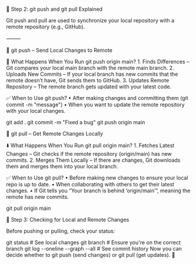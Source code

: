 📌 Step 2: git push and git pull Explained

Git push and pull are used to synchronize your local repository with a remote repository (e.g., GitHub).

⸻

🔹 git push – Send Local Changes to Remote

🚀 What Happens When You Run git push origin main?
	1.	Finds Differences – Git compares your local main branch with the remote main branch.
	2.	Uploads New Commits – If your local branch has new commits that the remote doesn’t have, Git sends them to GitHub.
	3.	Updates Remote Repository – The remote branch gets updated with your latest code.

✅ When to Use git push?
	•	After making changes and committing them (git commit -m "message")
	•	When you want to update the remote repository with your local changes.


 git add .
git commit -m "Fixed a bug"
git push origin main

🔹 git pull – Get Remote Changes Locally

⬇️ What Happens When You Run git pull origin main?
	1.	Fetches Latest Changes – Git checks if the remote repository (origin/main) has new commits.
	2.	Merges Them Locally – If there are changes, Git downloads them and merges them into your local branch.

✅ When to Use git pull?
	•	Before making new changes to ensure your local repo is up to date.
	•	When collaborating with others to get their latest changes.
	•	If Git tells you “Your branch is behind ‘origin/main’”, meaning the remote has new commits.

git pull origin main

📌 Step 3: Checking for Local and Remote Changes

Before pushing or pulling, check your status:

git status  # See local changes
git branch  # Ensure you're on the correct branch
git log --oneline --graph --all  # See commit history
Now you can decide whether to git push (send changes) or git pull (get updates). 🚀
